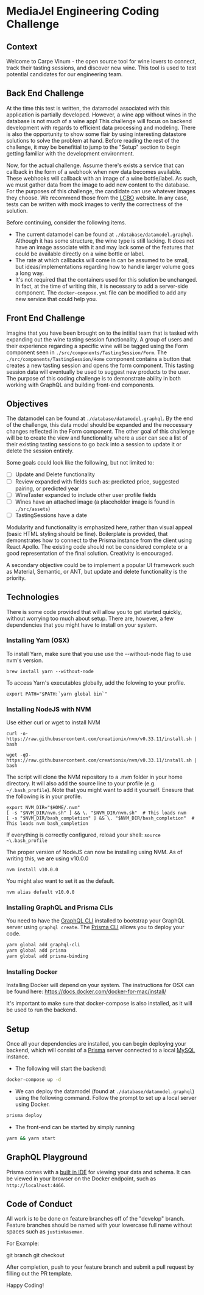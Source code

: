 # MediaJel Engineering Coding Challenge


## Context

Welcome to Carpe Vinum -  the open source tool for wine lovers to connect, track their tasting sessions, and discover new wine. This tool is used to test potential candidates for our engineering team.

## Back End Challenge

At the time this test is written, the datamodel associated with this application is partially developed. However, a wine app without wines in the database is not much of a wine app! This challenge will focus on backend development with regards to efficient data processing and modeling. There is also the opportunity to show some flair by using interesting datastore solutions to solve the problem at hand. Before reading the rest of the challenge, it may be benefitial to jump to the "Setup" section to begin getting familiar with the development environment.

Now, for the actual challenge. Assume there's exists a service that can callback in the form of a webhook when new data becomes available. These webhooks will callback with an image of a wine bottle/label. As such, we must gather data from the image to add new content to the database. For the purposes of this challenge, the candidate can use whatever images they choose. We recommend those from the [LCBO](http://www.lcbo.com/content/lcbo/en.html#.XEpE6M9KjUY) website. In any case, tests can be written with mock images to verify the correctness of the solution. 

Before continuing, consider the following items.
- The current datamodel can be found at `./database/datamodel.graphql`. Although it has some structure, the wine type is still lacking. It does not have an image associate with it and may lack some of the features that could be available directly on a wine bottle or label.
- The rate at which callbacks will come in can be assumed to be small, but ideas/implementations regarding how to handle larger volume goes a long way. 
- It's not required that the containers used for this solution be unchanged. In fact, at the time of writing this, it is necessary to add a server-side component. The `docker-compose.yml` file can be modified to add any new service that could help you.

## Front End Challenge

Imagine that you have been brought on to the intitial team that is tasked with expanding out the wine tasting session functionality. A group of users and their experience regarding a specific wine will be tagged using the Form component seen in `./src/components/TastingSession/Form`. The `./src/components/TastingSession/Home` component contains a button that creates a new tasting session and opens the form component. This tasting session data will eventually be used to suggest new products to the user. The purpose of this coding challenge is to demonstrate ability in both working with GraphQL and building front-end components.

## Objectives

The datamodel can be found at `./database/datamodel.graphql`. By the end of the challenge, this data model should be expanded and the neccessary changes reflected in the Form component. The other goal of this challenge will be to create the view and functionality where a user can see a list of their existing tasting sessions to go back into a session to update it or delete the session entirely.

Some goals could look like the following, but not limited to:

- [ ] Update and Delete functionality
- [ ] Review expanded with fields such as: predicted price, suggested pairing, or predicted year
- [ ] WineTaster expanded to include other user profile fields
- [ ] Wines have an attached image (a placeholder image is found in `./src/assets`)
- [ ] TastingSessions have a date

Modularity and functionality is emphasized here, rather than visual appeal (basic HTML styling should be fine). Boilerplate is provided, that demonstrates how to connect to the Prisma instance from the client using React Apollo. The existing code should not be considered complete or a good representation of the final solution. Creativity is encouraged. 

A secondary objective could be to implement a popular UI framework such as Material, Semantic, or ANT, but update and delete functionality is the priority.

## Technologies
There is some code provided that will allow you to get started quickly, without worrying too much about setup. There are, however, a few dependencies that you might have to install on your system.

### Installing Yarn (OSX)
To install Yarn, make sure that you use use the --without-node flag to use nvm's version.

```
brew install yarn --without-node
```

To access Yarn's executables globally, add the folowing to your profile.

```
export PATH="$PATH:`yarn global bin`"
```

### Installing NodeJS with NVM
Use either curl or wget to install NVM

```
curl -o- https://raw.githubusercontent.com/creationix/nvm/v0.33.11/install.sh | bash
```

```
wget -qO- https://raw.githubusercontent.com/creationix/nvm/v0.33.11/install.sh | bash
```

The script will clone the NVM repository to a .nvm folder in your home directory. It will also add the source
line to your profile (e.g. `~/.bash_profile`). Note that you might want to add it yourself.
Enesure that the following is in your profile.

```
export NVM_DIR="$HOME/.nvm"
[ -s "$NVM_DIR/nvm.sh" ] && \. "$NVM_DIR/nvm.sh"  # This loads nvm
[ -s "$NVM_DIR/bash_completion" ] && \. "$NVM_DIR/bash_completion"  # This loads nvm bash_completion
```

If everything is correctly configured, reload your shell: `source ~\.bash_profile`

The proper version of NodeJS can now be installing using NVM. As of writing this, we are using v10.0.0

```
nvm install v10.0.0
```

You might also want to set it as the default.

```
nvm alias default v10.0.0
```

### Installing GraphQL and Prisma CLIs
You need to have the [GraphQL CLI](https://github.com/graphql-cli/graphql-cli) installed to bootstrap your GraphQL server using `graphql create`. The [Prisma CLI](https://github.com/prismagraphql/prisma/) allows you to deploy your code.

```sh
yarn global add graphql-cli
yarn global add prisma
yarn global add prisma-binding
```

### Installing Docker
Installing Docker will depend on your system.  The instructions for OSX can be found here: https://docs.docker.com/docker-for-mac/install/

It's important to make sure that docker-compose is also installed, as it will be used to run the backend. 

## Setup

Once all your dependencies are installed, you can begin deploying your backend, which will consist of a [Prisma](https://www.prisma.io/) server connected to a local [MySQL](https://www.mysql.com/) instance. 

- The following will start the backend: 
```sh
docker-compose up -d
```
- We can deploy the datamodel (found at `./database/datamodel.graphql`) using the following command. Follow the prompt to set up a local server using Docker.
```sh
prisma deploy
```
- The front-end can be started by simply running
```sh
yarn && yarn start
```

## GraphQL Playground

Prisma comes with a [built in IDE](https://github.com/prisma/graphql-playground) for viewing your data and schema. It can be viewed in your browser on the Docker endpoint, such as `http://localhost:4466`.

## Code of Conduct

All work is to be done on feature branches off of the "develop" branch. Feature branches should be named with your lowercase full name without spaces such as `justinkaseman`.

For Example:

git branch <initials-feature>
git checkout <initials-feature>

After completion, push to your feature branch and submit a pull request by filling out the PR template.

Happy Coding!

